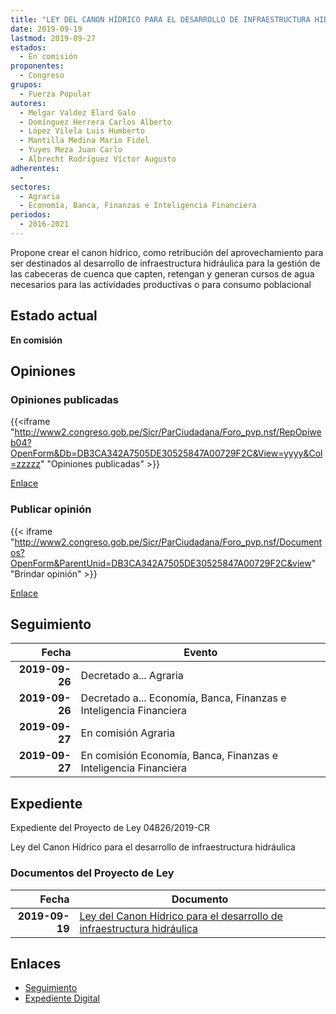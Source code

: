 ```yaml
---
title: "LEY DEL CANON HÍDRICO PARA EL DESARROLLO DE INFRAESTRUCTURA HIDRÁULICA"
date: 2019-09-19
lastmod: 2019-09-27
estados: 
  - En comisión
proponentes: 
  - Congreso
grupos: 
  - Fuerza Popular
autores: 
  - Melgar Valdez Elard Galo
  - Domínguez Herrera Carlos Alberto
  - López Vilela Luis Humberto
  - Mantilla Medina Mario Fidel
  - Yuyes Meza Juan Carlo
  - Albrecht Rodríguez Víctor Augusto
adherentes: 
  - 
sectores: 
  - Agraria
  - Economía, Banca, Finanzas e Inteligencia Financiera
periodos: 
  - 2016-2021
---
```


Propone crear el canon hídrico, como retribución del aprovechamiento para ser destinados al desarrollo de infraestructura hidráulica para la gestión de las cabeceras de cuenca que capten, retengan y generan cursos de agua necesarios para las actividades productivas o para consumo poblacional


## Estado actual

**En comisión**

## Opiniones

### Opiniones publicadas

{{<iframe "http://www2.congreso.gob.pe/Sicr/ParCiudadana/Foro_pvp.nsf/RepOpiweb04?OpenForm&Db=DB3CA342A7505DE30525847A00729F2C&View=yyyy&Col=zzzzz" "Opiniones publicadas" >}}

[Enlace](http://www2.congreso.gob.pe/Sicr/ParCiudadana/Foro_pvp.nsf/RepOpiweb04?OpenForm&Db=DB3CA342A7505DE30525847A00729F2C&View=yyyy&Col=zzzzz)
### Publicar opinión

{{< iframe "http://www2.congreso.gob.pe/Sicr/ParCiudadana/Foro_pvp.nsf/Documentos?OpenForm&ParentUnid=DB3CA342A7505DE30525847A00729F2C&view" "Brindar opinión" >}}

[Enlace](http://www2.congreso.gob.pe/Sicr/ParCiudadana/Foro_pvp.nsf/Documentos?OpenForm&ParentUnid=DB3CA342A7505DE30525847A00729F2C&view)

## Seguimiento

| Fecha | Evento |
|------:|--------|
| **2019-09-26** | Decretado a... Agraria|
| **2019-09-26** | Decretado a... Economía, Banca, Finanzas e Inteligencia Financiera|
| **2019-09-27** | En comisión Agraria|
| **2019-09-27** | En comisión Economía, Banca, Finanzas e Inteligencia Financiera|


## Expediente

Expediente del Proyecto de Ley 04826/2019-CR

Ley del Canon Hídrico para el desarrollo de infraestructura hidráulica


### Documentos del Proyecto de Ley

| Fecha | Documento |
|------:|--------|
| **2019-09-19** | [Ley del Canon Hídrico para el desarrollo de infraestructura hidráulica](http://www.leyes.congreso.gob.pe/Documentos/2016_2021/Proyectos_de_Ley_y_de_Resoluciones_Legislativas/PL04826_20190919.pdf) |

## Enlaces 

- [Seguimiento](http://www2.congreso.gob.pe/Sicr/TraDocEstProc/CLProLey2016.nsf/f7fff46988ca05b1052578e100829cc7/298a228db1e2dd570525847a00664dcb?OpenDocument)
- [Expediente Digital](http://www2.congreso.gob.pe/Sicr/TraDocEstProc/CLProLey2016.nsf/f7fff46988ca05b1052578e100829cc7/298a228db1e2dd570525847a00664dcb?OpenDocument&Click=05257FB7005EB655.eb71d0cf91d8294e05256cdf006b5706/$Body/0.1C6C)
